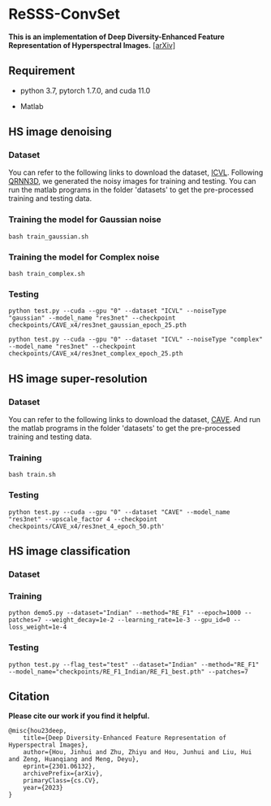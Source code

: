 ReSSS-ConvSet
======
**This is an implementation of Deep Diversity-Enhanced Feature Representation of Hyperspectral Images.**
[[arXiv]](https://arxiv.org/abs/2301.06132 "arXiv")

Requirement
---------
* python 3.7, pytorch 1.7.0, and cuda 11.0

* Matlab 

HS image denoising
--------
### Dataset

You can refer to the following links to download the dataset, [ICVL](http://icvl.cs.bgu.ac.il/hyperspectral/ "ICVL"). Following [QRNN3D](https://github.com/Vandermode/QRNN3D "QRNN3D"), we generated the noisy images for training and testing. You can run the matlab programs in the folder 'datasets' to get the pre-processed training and testing data.


### Training the model for Gaussian noise

	bash train_gaussian.sh

### Training the model for Complex noise

	bash train_complex.sh

### Testing

	python test.py --cuda --gpu "0" --dataset "ICVL" --noiseType "gaussian" --model_name "res3net" --checkpoint checkpoints/CAVE_x4/res3net_gaussian_epoch_25.pth

	python test.py --cuda --gpu "0" --dataset "ICVL" --noiseType "complex" --model_name "res3net" --checkpoint checkpoints/CAVE_x4/res3net_complex_epoch_25.pth

HS image super-resolution
--------
### Dataset

You can refer to the following links to download the dataset, [CAVE](https://www1.cs.columbia.edu/CAVE/databases/multispectral/ "CAVE"). And run the matlab programs in the folder 'datasets' to get the pre-processed training and testing data.


### Training

	bash train.sh


### Testing

	python test.py --cuda --gpu "0" --dataset "CAVE" --model_name "res3net" --upscale_factor 4 --checkpoint checkpoints/CAVE_x4/res3net_4_epoch_50.pth'

HS image classification
--------
### Dataset

### Training

	python demo5.py --dataset="Indian" --method="RE_F1" --epoch=1000 --patches=7 --weight_decay=1e-2 --learning_rate=1e-3 --gpu_id=0 --loss_weight=1e-4

### Testing

	python test.py --flag_test="test" --dataset="Indian" --method="RE_F1" --model_name="checkpoints/RE_F1_Indian/RE_F1_best.pth" --patches=7

Citation 
--------
**Please cite our work if you find it helpful.**

	@misc{hou23deep,
		title={Deep Diversity-Enhanced Feature Representation of Hyperspectral Images},
		author={Hou, Jinhui and Zhu, Zhiyu and Hou, Junhui and Liu, Hui and Zeng, Huanqiang and Meng, Deyu},
		eprint={2301.06132},
      	archivePrefix={arXiv},
      	primaryClass={cs.CV},
		year={2023}
	}
  
